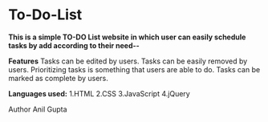 # To-Do-List
**This is a simple TO-DO List website in which user can easily schedule tasks by add according to their need--**

**Features**
Tasks can be edited by users.
Tasks can be easily removed by users.
Prioritizing tasks is something that users are able to do.
Tasks can be marked as complete by users.

**Languages used:**
1.HTML
2.CSS
3.JavaScript
4.jQuery

Author 
Anil Gupta
